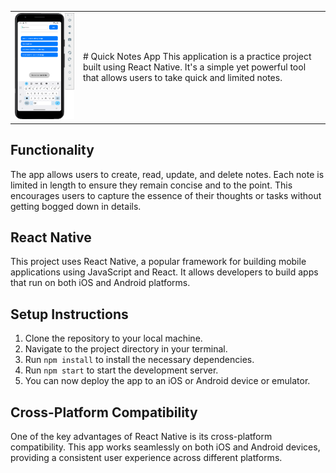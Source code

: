 <table>
  <tr>
    <td>
      <img src="/assets/Screenshot%202024-04-09%20at%2019.25.28.png" width="300" alt="Screenshot" />
    </td>
    <td>
# Quick Notes App
      This application is a practice project built using React Native. It's a simple yet powerful tool that allows users to take quick and limited notes.
    </td>
  </tr>
</table>



## Functionality

The app allows users to create, read, update, and delete notes. Each note is limited in length to ensure they remain concise and to the point. This encourages users to capture the essence of their thoughts or tasks without getting bogged down in details.

## React Native 

This project uses React Native, a popular framework for building mobile applications using JavaScript and React. It allows developers to build apps that run on both iOS and Android platforms.


## Setup Instructions

1. Clone the repository to your local machine.
2. Navigate to the project directory in your terminal.
3. Run `npm install` to install the necessary dependencies.
4. Run `npm start` to start the development server.
5. You can now deploy the app to an iOS or Android device or emulator.

## Cross-Platform Compatibility

One of the key advantages of React Native is its cross-platform compatibility. This app works seamlessly on both iOS and Android devices, providing a consistent user experience across different platforms.
